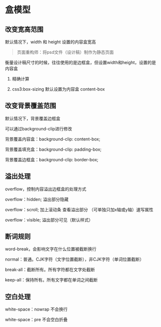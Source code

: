 # 盒模型

## 改变宽高范围

默认情况下，width 和 height 设置的内容盒宽高

> 页面重构师：将psd文件（设计稿）制作为静态页面

衡量设计稿尺寸的时候，往往使用的是边框盒，但设置width和height，设置的是内容盒

1. 精确计算

2. css3:box-sizing 默认设置为内容盒 content-box

## 改变背景覆盖范围

默认情况下，背景覆盖边框盒

可以通过background-clip进行修改

背景覆盖内容盒：background-clip: content-box;

背景覆盖填充盒：background-clip: padding-box;

背景覆盖边框盒：background-clip: border-box;

## 溢出处理

overflow，控制内容溢出边框盒的处理方式

overflow：hidden; 溢出部分隐藏

overflow：scroll; 加上滚动条 查看溢出部分 （可单独只加x轴或y轴）速写属性

overflow：visible; 溢出部分可见（默认样式）

## 断词规则

word-break，会影响文字在什么位置被截断换行

normal：普通。CJK字符（文字位置截断），非CJK字符（单词位置截断）

break-all：截断所有。所有字符都在文字处截断

keep-all：保持所有。所有文字都在单词之间截断

## 空白处理

white-space：nowrap 不会换行

white-space：pre 不会空白折叠

